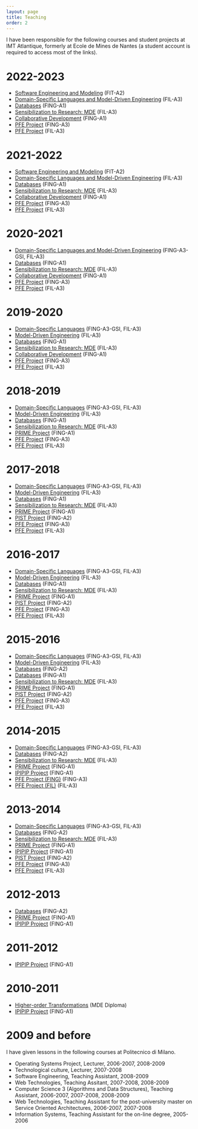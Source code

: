```yaml
---
layout: page
title: Teaching
order: 2
---
```


I have been responsible for the following courses and student projects at IMT Atlantique, formerly at Ecole de Mines de Nantes (a student account is required to access most of the links).

# 2022-2023
* [Software Engineering and Modeling](https://moodle.imt-atlantique.fr/course/view.php?id=1481) (FIT-A2)
* [Domain-Specific Languages and Model-Driven Engineering](https://moodle.imt-atlantique.fr/course/view.php?id=1486) (FIL-A3)
* [Databases](https://formations.imt-atlantique.fr/bd_ihm) (FING-A1)
* [Sensibilization to Research: MDE](https://moodle.imt-atlantique.fr/course/view.php?id=299) (FIL-A3)
* [Collaborative Development](https://moodle.imt-atlantique.fr/course/view.php?id=16) (FING-A1)
* [PFE Project](https://moodle.imt-atlantique.fr/course/view.php?id=314) (FING-A3)
* [PFE Project](https://moodle.imt-atlantique.fr/course/view.php?id=314) (FIL-A3)

# 2021-2022
* [Software Engineering and Modeling](https://moodle.imt-atlantique.fr/course/view.php?id=1481) (FIT-A2)
* [Domain-Specific Languages and Model-Driven Engineering](https://moodle.imt-atlantique.fr/course/view.php?id=1486) (FIL-A3)
* [Databases](https://formations.imt-atlantique.fr/bd_ihm) (FING-A1)
* [Sensibilization to Research: MDE](https://moodle.imt-atlantique.fr/course/view.php?id=299) (FIL-A3)
* [Collaborative Development](https://moodle.imt-atlantique.fr/course/view.php?id=16) (FING-A1)
* [PFE Project](https://moodle.imt-atlantique.fr/course/view.php?id=314) (FING-A3)
* [PFE Project](https://moodle.imt-atlantique.fr/course/view.php?id=314) (FIL-A3)

# 2020-2021
* [Domain-Specific Languages and Model-Driven Engineering](https://moodle.imt-atlantique.fr/course/view.php?id=313) (FING-A3-GSI, FIL-A3)
* [Databases](https://formations.imt-atlantique.fr/bd_ihm) (FING-A1)
* [Sensibilization to Research: MDE](https://moodle.imt-atlantique.fr/course/view.php?id=299) (FIL-A3)
* [Collaborative Development](https://moodle.imt-atlantique.fr/course/view.php?id=16) (FING-A1)
* [PFE Project](https://moodle.imt-atlantique.fr/course/view.php?id=314) (FING-A3)
* [PFE Project](https://moodle.imt-atlantique.fr/course/view.php?id=314) (FIL-A3)

# 2019-2020
* [Domain-Specific Languages](https://moodle.imt-atlantique.fr/course/view.php?id=313) (FING-A3-GSI, FIL-A3)
* [Model-Driven Engineering](https://moodle.imt-atlantique.fr/course/view.php?id=668) (FIL-A3)
* [Databases](https://formations.imt-atlantique.fr/bd_ihm) (FING-A1)
* [Sensibilization to Research: MDE](https://moodle.imt-atlantique.fr/course/view.php?id=299) (FIL-A3)
* [Collaborative Development](https://moodle.imt-atlantique.fr/course/view.php?id=16) (FING-A1)
* [PFE Project](https://moodle.imt-atlantique.fr/course/view.php?id=314) (FING-A3)
* [PFE Project](https://moodle.imt-atlantique.fr/course/view.php?id=314) (FIL-A3)

# 2018-2019
* [Domain-Specific Languages](https://campusneo.mines-nantes.fr/campus/course/view.php?id=1767) (FING-A3-GSI, FIL-A3)
* [Model-Driven Engineering](https://campusneo.mines-nantes.fr/campus/course/view.php?id=1777) (FIL-A3)
* [Databases](https://formations.imt-atlantique.fr/bd_ihm) (FING-A1)
* [Sensibilization to Research: MDE](https://campusneo.mines-nantes.fr/campus/course/view.php?id=1532) (FIL-A3)
* [PRIME Project](https://campusneo.mines-nantes.fr/campus/course/view.php?id=621) (FING-A1)
* [PFE Project](https://campusneo.mines-nantes.fr/campus/course/view.php?id=1540) (FING-A3)
* [PFE Project](https://campusneo.mines-nantes.fr/campus/course/view.php?id=1344) (FIL-A3)

# 2017-2018
* [Domain-Specific Languages](https://campusneo.mines-nantes.fr/campus/course/view.php?id=1687) (FING-A3-GSI, FIL-A3)
* [Model-Driven Engineering](https://campusneo.mines-nantes.fr/campus/course/view.php?id=1688) (FIL-A3)
* [Databases](https://campusneo.mines-nantes.fr/campus/course/view.php?id=1679) (FING-A1)
* [Sensibilization to Research: MDE](https://campusneo.mines-nantes.fr/campus/course/view.php?id=1532) (FIL-A3)
* [PRIME Project](https://campusneo.mines-nantes.fr/campus/course/view.php?id=621) (FING-A1)
* [PIST Project](https://campusneo.mines-nantes.fr/campus/course/view.php?id=115) (FING-A2)
* [PFE Project](https://campusneo.mines-nantes.fr/campus/course/view.php?id=1540) (FING-A3)
* [PFE Project](https://campusneo.mines-nantes.fr/campus/course/view.php?id=1344) (FIL-A3)

# 2016-2017
* [Domain-Specific Languages](https://campusneo.mines-nantes.fr/campus/course/view.php?id=1609) (FING-A3-GSI, FIL-A3)
* [Model-Driven Engineering](https://campusneo.mines-nantes.fr/campus/course/view.php?id=1628) (FIL-A3)
* [Databases](https://campusneo.mines-nantes.fr/campus/course/view.php?id=1598) (FING-A1)
* [Sensibilization to Research: MDE](https://campusneo.mines-nantes.fr/campus/course/view.php?id=1532) (FIL-A3)
* [PRIME Project](https://campusneo.mines-nantes.fr/campus/course/view.php?id=621) (FING-A1)
* [PIST Project](https://campusneo.mines-nantes.fr/campus/course/view.php?id=115) (FING-A2)
* [PFE Project](https://campusneo.mines-nantes.fr/campus/course/view.php?id=1540) (FING-A3)
* [PFE Project](https://campusneo.mines-nantes.fr/campus/course/view.php?id=1344) (FIL-A3)

# 2015-2016
* [Domain-Specific Languages](https://campusneo.mines-nantes.fr/campus/course/view.php?id=1571) (FING-A3-GSI, FIL-A3)
* [Model-Driven Engineering](https://campusneo.mines-nantes.fr/campus/course/view.php?id=1558) (FIL-A3)
* [Databases](https://campusneo.mines-nantes.fr/campus/course/view.php?id=1545) (FING-A2)
* [Databases](https://campusneo.mines-nantes.fr/campus/course/view.php?id=1546) (FING-A1)
* [Sensibilization to Research: MDE](https://campusneo.mines-nantes.fr/campus/course/view.php?id=1532) (FIL-A3)
* [PRIME Project](https://campusneo.mines-nantes.fr/campus/course/view.php?id=621) (FING-A1)
* [PIST Project](https://campusneo.mines-nantes.fr/campus/course/view.php?id=115) (FING-A2)
* [PFE Project](https://campusneo.mines-nantes.fr/campus/course/view.php?id=1540) (FING-A3)
* [PFE Project](https://campusneo.mines-nantes.fr/campus/course/view.php?id=1344) (FIL-A3)

# 2014-2015
* [Domain-Specific Languages](https://campusneo.mines-nantes.fr/campus/course/view.php?id=1472) (FING-A3-GSI, FIL-A3)
* [Databases](https://campusneo.mines-nantes.fr/campus/course/view.php?id=1471) (FING-A2)
* [Sensibilization to Research: MDE](https://campusneo.mines-nantes.fr/campus/course/view.php?id=1532) (FIL-A3)
* [PRIME Project](https://campusneo.mines-nantes.fr/campus/course/view.php?id=621) (FING-A1)
* [IPIPIP Project](https://campusneo.mines-nantes.fr/campus/course/view.php?id=391) (FING-A1)
* [PFE Project (FING)](https://campusneo.mines-nantes.fr/campus/course/view.php?id=1486) (FING-A3)
* [PFE Project (FIL)](https://campusneo.mines-nantes.fr/campus/course/view.php?id=1344) (FIL-A3)

# 2013-2014
* [Domain-Specific Languages](https://campusneo.mines-nantes.fr/campus/course/view.php?id=1415) (FING-A3-GSI, FIL-A3)
* [Databases](https://campusneo.mines-nantes.fr/campus/course/view.php?id=1327) (FING-A2)
* [Sensibilization to Research: MDE](https://campusneo.mines-nantes.fr/campus/course/view.php?id=1532) (FIL-A3)
* [PRIME Project](https://campusneo.mines-nantes.fr/campus/course/view.php?id=621) (FING-A1)
* [IPIPIP Project](https://campusneo.mines-nantes.fr/campus/course/view.php?id=391) (FING-A1)
* [PIST Project](https://campusneo.mines-nantes.fr/campus/course/view.php?id=115) (FING-A2)
* [PFE Project](https://campusneo.mines-nantes.fr/campus/course/view.php?id=1305) (FING-A3)
* [PFE Project](https://campusneo.mines-nantes.fr/campus/course/view.php?id=1344) (FIL-A3)

# 2012-2013
* [Databases](https://campusneo.mines-nantes.fr/campus/course/view.php?id=1133) (FING-A2)
* [PRIME Project](https://campusneo.mines-nantes.fr/campus/course/view.php?id=621) (FING-A1)
* [IPIPIP Project](https://campusneo.mines-nantes.fr/campus/course/view.php?id=391) (FING-A1)

# 2011-2012
* [IPIPIP Project](https://campusneo.mines-nantes.fr/campus/course/view.php?id=391) (FING-A1)

# 2010-2011
* [Higher-order Transformations](http://web.emn.fr/x-info/atlanmod/index.php?title=The_MDE_Diploma) (MDE Diploma)
* [IPIPIP Project](https://campusneo.mines-nantes.fr/campus/course/view.php?id=391) (FING-A1)

# 2009 and before
I have given lessons in the following courses at Politecnico di Milano.

* Operating Systems Project, Lecturer, 2006-2007, 2008-2009
* Technological culture, Lecturer, 2007-2008
* Software Engineering, Teaching Assistant, 2008-2009
* Web Technologies, Teaching Assitant, 2007-2008, 2008-2009
* Computer Science 3 (Algorithms and Data Structures), Teaching Assistant, 2006-2007, 2007-2008, 2008-2009
* Web Technologies, Teaching Assistant for the post-university master on Service Oriented Architectures, 2006-2007, 2007-2008
* Information Systems, Teaching Assistant for the on-line degree, 2005-2006


